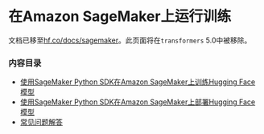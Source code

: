 <!---
版权所有2020 HuggingFace团队。保留所有权利。

根据Apache许可证2.0版（“许可证”）进行许可；
除非符合许可证，否则你不能使用该文件。
你可以在以下网址获取许可证副本

    http://www.apache.org/licenses/LICENSE-2.0

除非适用法律要求或书面同意，否则在许可证下分发的软件是按“原样”基础分发的，
不附带任何明示或暗示的保证或条件。
请参阅许可证了解特定语言的管理权限
以及限制。

⚠️ 请注意，此文件是Markdown格式，但包含我们的文档构建器（类似于MDX）的特定语法，
可能在Markdown查看器中无法正确呈现。

-->

# 在Amazon SageMaker上运行训练

文档已移至[hf.co/docs/sagemaker](https://huggingface.co/docs/sagemaker)。此页面将在`transformers` 5.0中被移除。

### 内容目录

- [使用SageMaker Python SDK在Amazon SageMaker上训练Hugging Face模型](https://huggingface.co/docs/sagemaker/train)
- [使用SageMaker Python SDK在Amazon SageMaker上部署Hugging Face模型](https://huggingface.co/docs/sagemaker/inference)
- [常见问题解答](https://huggingface.co/docs/sagemaker/faq)
